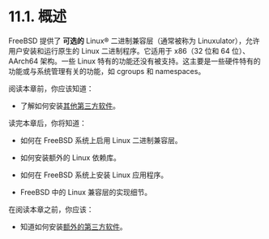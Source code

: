 # 11.1. 概述

FreeBSD 提供了 **可选的** Linux® 二进制兼容层（通常被称为 Linuxulator），允许用户安装和运行原生的 Linux 二进制程序。它适用于 x86（32 位和 64 位）、AArch64 架构。一些 Linux 特有的功能还没有被支持。这主要是一些硬件特有的功能或与系统管理有关的功能，如 cgroups 和 namespaces。

阅读本章前，你应该知道：

- 了解如何安装[其他第三方软件](https://docs.freebsd.org/en/books/handbook/ports/#ports)。

读完本章后，你将知道：

- 如何在 FreeBSD 系统上启用 Linux 二进制兼容层。

- 如何安装额外的 Linux 依赖库。

- 如何在 FreeBSD 系统上安装 Linux 应用程序。

- FreeBSD 中的 Linux 兼容层的实现细节。

在阅读本章之前，你应该：

- 知道如何安装[额外的第三方软件](https://docs.freebsd.org/en/books/handbook/ports/index.html#ports)。